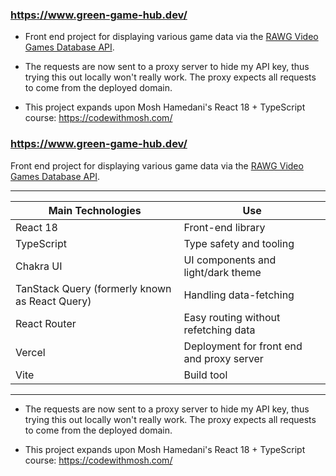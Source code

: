 ### https://www.green-game-hub.dev/

- Front end project for displaying various game data via the [RAWG Video Games Database API](https://api.rawg.io/docs/).

- The requests are now sent to a proxy server to hide my API key, thus trying this out locally won't really work. The proxy expects all requests to come from the deployed domain.

- This project expands upon Mosh Hamedani's React 18 + TypeScript course: https://codewithmosh.com/

### https://www.green-game-hub.dev/

Front end project for displaying various game data via the [RAWG Video Games Database API](https://api.rawg.io/docs/).

---

| Main Technologies                              | Use                                       |
| ---------------------------------------------- | ----------------------------------------- |
| React 18                                       | Front-end library                         |
| TypeScript                                     | Type safety and tooling                   |
| Chakra UI                                      | UI components and light/dark theme        |
| TanStack Query (formerly known as React Query) | Handling data-fetching                    |
| React Router                                   | Easy routing without refetching data      |
| Vercel                                         | Deployment for front end and proxy server |
| Vite                                           | Build tool                                |

---

- The requests are now sent to a proxy server to hide my API key, thus trying this out locally won't really work. The proxy expects all requests to come from the deployed domain.

- This project expands upon Mosh Hamedani's React 18 + TypeScript course: https://codewithmosh.com/
